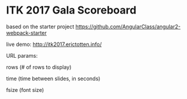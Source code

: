 # ITK 2017 Gala Scoreboard

based on the starter project
https://github.com/AngularClass/angular2-webpack-starter

live demo:
http://itk2017.erictotten.info/

URL params:

rows (# of rows to display)

time (time between slides, in seconds)

fsize (font size)
